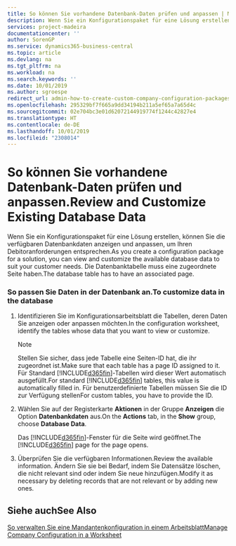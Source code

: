 ```yaml
---
title: So können Sie vorhandene Datenbank-Daten prüfen und anpassen | Microsoft Docs
description: Wenn Sie ein Konfigurationspaket für eine Lösung erstellen, können Sie die verfügbaren Datenbankdaten anzeigen und anpassen, um Ihren Debitoranforderungen entsprechen. Die Datenbanktabelle muss eine zugeordnete Seite haben.
services: project-madeira
documentationcenter: ''
author: SorenGP
ms.service: dynamics365-business-central
ms.topic: article
ms.devlang: na
ms.tgt_pltfrm: na
ms.workload: na
ms.search.keywords: ''
ms.date: 10/01/2019
ms.author: sgroespe
redirect_url: admin-how-to-create-custom-company-configuration-packages
ms.openlocfilehash: 295329bf7f665a9dd34194b211a5ef65a7a65d4c
ms.sourcegitcommit: 02e704bc3e01d62072144919774f1244c42827e4
ms.translationtype: HT
ms.contentlocale: de-DE
ms.lasthandoff: 10/01/2019
ms.locfileid: "2308014"
---
```

# <a name="review-and-customize-existing-database-data"></a><span data-ttu-id="9885c-104">So können Sie vorhandene Datenbank-Daten prüfen und anpassen.</span><span class="sxs-lookup"><span data-stu-id="9885c-104">Review and Customize Existing Database Data</span></span>
<span data-ttu-id="9885c-105">Wenn Sie ein Konfigurationspaket für eine Lösung erstellen, können Sie die verfügbaren Datenbankdaten anzeigen und anpassen, um Ihren Debitoranforderungen entsprechen.</span><span class="sxs-lookup"><span data-stu-id="9885c-105">As you create a configuration package for a solution, you can view and customize the available database data to suit your customer needs.</span></span> <span data-ttu-id="9885c-106">Die Datenbanktabelle muss eine zugeordnete Seite haben.</span><span class="sxs-lookup"><span data-stu-id="9885c-106">The database table has to have an associated page.</span></span>  

### <a name="to-customize-data-in-the-database"></a><span data-ttu-id="9885c-107">So passen Sie Daten in der Datenbank an.</span><span class="sxs-lookup"><span data-stu-id="9885c-107">To customize data in the database</span></span>  

1.  <span data-ttu-id="9885c-108">Identifizieren Sie im Konfigurationsarbeitsblatt die Tabellen, deren Daten Sie anzeigen oder anpassen möchten.</span><span class="sxs-lookup"><span data-stu-id="9885c-108">In the configuration worksheet, identify the tables whose data that you want to view or customize.</span></span>  

    > [!NOTE]  
    >  <span data-ttu-id="9885c-109">Stellen Sie sicher, dass jede Tabelle eine Seiten-ID hat, die ihr zugeordnet ist.</span><span class="sxs-lookup"><span data-stu-id="9885c-109">Make sure that each table has a page ID assigned to it.</span></span> <span data-ttu-id="9885c-110">Für Standard [!INCLUDE[d365fin](includes/d365fin_md.md)]-Tabellen wird dieser Wert automatisch ausgefüllt.</span><span class="sxs-lookup"><span data-stu-id="9885c-110">For standard [!INCLUDE[d365fin](includes/d365fin_md.md)] tables, this value is automatically filled in.</span></span> <span data-ttu-id="9885c-111">Für benutzerdefinierte Tabellen müssen Sie die ID zur Verfügung stellen</span><span class="sxs-lookup"><span data-stu-id="9885c-111">For custom tables, you have to provide the ID.</span></span>  

2.  <span data-ttu-id="9885c-112">Wählen Sie auf der Registerkarte **Aktionen** in der Gruppe **Anzeigen** die Option **Datenbankdaten** aus.</span><span class="sxs-lookup"><span data-stu-id="9885c-112">On the **Actions** tab, in the **Show** group, choose **Database Data**.</span></span>  

     <span data-ttu-id="9885c-113">Das [!INCLUDE[d365fin](includes/d365fin_md.md)]-Fenster für die Seite wird geöffnet.</span><span class="sxs-lookup"><span data-stu-id="9885c-113">The [!INCLUDE[d365fin](includes/d365fin_md.md)] page for the page opens.</span></span>  

3.  <span data-ttu-id="9885c-114">Überprüfen Sie die verfügbaren Informationen.</span><span class="sxs-lookup"><span data-stu-id="9885c-114">Review the available information.</span></span> <span data-ttu-id="9885c-115">Ändern Sie sie bei Bedarf, indem Sie Datensätze löschen, die nicht relevant sind oder indem Sie neue hinzufügen.</span><span class="sxs-lookup"><span data-stu-id="9885c-115">Modify it as necessary by deleting records that are not relevant or by adding new ones.</span></span>  

## <a name="see-also"></a><span data-ttu-id="9885c-116">Siehe auch</span><span class="sxs-lookup"><span data-stu-id="9885c-116">See Also</span></span>  
 [<span data-ttu-id="9885c-117">So verwalten Sie eine Mandantenkonfiguration in einem Arbeitsblatt</span><span class="sxs-lookup"><span data-stu-id="9885c-117">Manage Company Configuration in a Worksheet</span></span>](admin-how-to-manage-company-configuration-in-a-worksheet.md)
